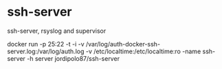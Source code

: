 # ssh-server
ssh-server, rsyslog and supervisor

docker run -p 25:22 -t -i -v /var/log/auth-docker-ssh-server.log:/var/log/auth.log -v /etc/localtime:/etc/localtime:ro -name ssh-server -h server jordipolo87/ssh-server
